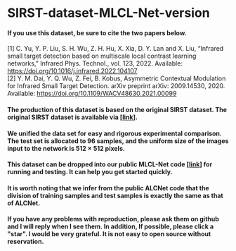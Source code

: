# SIRST-dataset-MLCL-Net-version

#### If you use this dataset, be sure to cite the two papers below.  
[1] C. Yu, Y. P. Liu, S. H. Wu, Z. H. Hu, X. Xia, D. Y. Lan and X. Liu, “Infrared small target detection based on multiscale local contrast learning networks,” Infrared Phys. Technol., vol. 123, 2022. Available: https://doi.org/10.1016/j.infrared.2022.104107   
[2] Y. M. Dai, Y. Q. Wu, Z. Fei, B. Kobus, Asymmetric Contextual Modulation for Infrared Small Target Detection. arXiv preprint arXiv: 2009.14530, 2020. Available: https://doi.org/10.1109/WACV48630.2021.00099


#### The production of this dataset is based on the original SIRST dataset. The original SIRST dataset is available via [[link](https://github.com/YimianDai/sirst)].  

#### We unified the data set for easy and rigorous experimental comparison. The test set is allocated to 96 samples, and the uniform size of the images input to the network is 512 × 512 pixels.  


#### This dataset can be dropped into our public MLCL-Net code [[link](https://github.com/YuChuang1205/MLCL-Net)] for running and testing. It can help you get started quickly.

#### It is worth noting that we infer from the public ALCNet code that the division of training samples and test samples is exactly the same as that of ALCNet. 


#### If you have any problems with reproduction, please ask them on github and I will reply when I see them. In addition, If possible, please click a "star". I would be very grateful. It is not easy to open source without reservation.  
